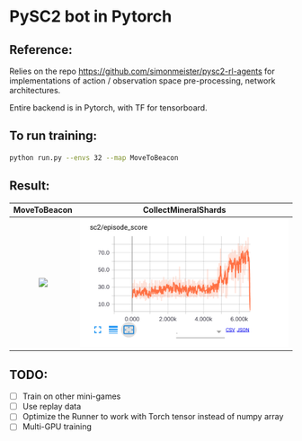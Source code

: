 # PySC2 bot in Pytorch

## Reference:
Relies on the repo https://github.com/simonmeister/pysc2-rl-agents for implementations 
of action / observation space pre-processing, network architectures. 

Entire backend is in Pytorch, with TF for tensorboard.

## To run training:
```bash
python run.py --envs 32 --map MoveToBeacon
```


## Result:
MoveToBeacon           |  CollectMineralShards
:-------------------------:|:-------------------------:
![](imgs/result_MoveToBeacon.png)  |  ![](imgs/result_CollectMineralShards.png)


## TODO:
- [ ] Train on other mini-games
- [ ] Use replay data
- [ ] Optimize the Runner to work with Torch tensor instead of numpy array
- [ ] Multi-GPU training